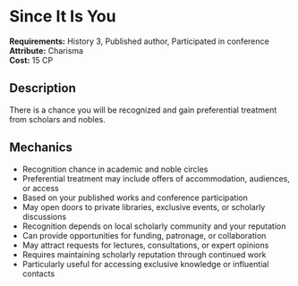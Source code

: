 # Since It Is You

**Requirements:** History 3, Published author, Participated in conference  
**Attribute:** Charisma  
**Cost:** 15 CP  

## Description
There is a chance you will be recognized and gain preferential treatment from scholars and nobles.

## Mechanics
- Recognition chance in academic and noble circles
- Preferential treatment may include offers of accommodation, audiences, or access
- Based on your published works and conference participation
- May open doors to private libraries, exclusive events, or scholarly discussions
- Recognition depends on local scholarly community and your reputation
- Can provide opportunities for funding, patronage, or collaboration
- May attract requests for lectures, consultations, or expert opinions
- Requires maintaining scholarly reputation through continued work
- Particularly useful for accessing exclusive knowledge or influential contacts